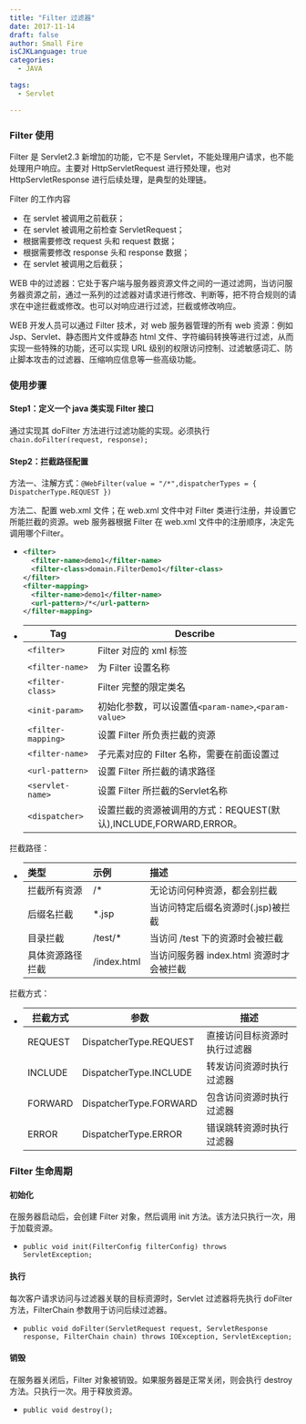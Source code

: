 ```yaml
---
title: "Filter 过滤器"
date: 2017-11-14
draft: false
author: Small Fire
isCJKLanguage: true
categories: 
  - JAVA

tags: 
  - Servlet

---
```


### Filter 使用

Filter 是 Servlet2.3 新增加的功能，它不是 Servlet，不能处理用户请求，也不能处理用户响应。主要对 HttpServletRequest 进行预处理，也对 HttpServletResponse 进行后续处理，是典型的处理链。

Filter 的工作内容

- 在 servlet 被调用之前截获；
- 在 servlet 被调用之前检查 ServletRequest；
- 根据需要修改 request 头和 request 数据； 
- 根据需要修改 response 头和 response 数据；
- 在 servlet 被调用之后截获；

WEB 中的过滤器：它处于客户端与服务器资源文件之间的一道过滤网，当访问服务器资源之前，通过一系列的过滤器对请求进行修改、判断等，把不符合规则的请求在中途拦截或修改。也可以对响应进行过滤，拦截或修改响应。

WEB 开发人员可以通过 Filter 技术，对 web 服务器管理的所有 web 资源：例如 Jsp、Servlet、静态图片文件或静态 html 文件、字符编码转换等进行过滤，从而实现一些特殊的功能，还可以实现 URL 级别的权限访问控制、过滤敏感词汇、防止脚本攻击的过滤器、压缩响应信息等一些高级功能。

### 使用步骤

#### Step1：定义一个 java 类实现 Filter 接口

通过实现其 doFilter 方法进行过滤功能的实现。必须执行 `chain.doFilter(request, response);` 

#### Step2：拦截路径配置

方法一、注解方式：`@WebFilter(value = "/*",dispatcherTypes = { DispatcherType.REQUEST })`

方法二、配置 web.xml 文件；在 web.xml 文件中对 Filter 类进行注册，并设置它所能拦截的资源。web 服务器根据 Filter 在 web.xml 文件中的注册顺序，决定先调用哪个Filter。

- ```xml
  <filter>
    <filter-name>demo1</filter-name>
    <filter-class>domain.FilterDemo1</filter-class>
  </filter>
  <filter-mapping>
    <filter-name>demo1</filter-name>
    <url-pattern>/*</url-pattern>
  </filter-mapping>
  ```

- | Tag                | Describe                                                     |
  | ------------------ | ------------------------------------------------------------ |
  | `<filter>`         | Filter 对应的 xml 标签                                       |
  | `<filter-name>`    | 为 Filter 设置名称                                           |
  | `<filter-class>`   | Filter 完整的限定类名                                        |
  | `<init-param>`     | 初始化参数，可以设置值`<param-name>`,`<param-value>`         |
  | `<filter-mapping>` | 设置 Filter 所负责拦截的资源                                 |
  | `<filter-name>`    | 子元素对应的 Filter 名称，需要在前面设置过                   |
  | `<url-pattern>`    | 设置 Filter 所拦截的请求路径                                 |
  | `<servlet-name>`   | 设置 Filter 所拦截的Servlet名称                              |
  | `<dispatcher>`     | 设置拦截的资源被调用的方式：REQUEST(默认),INCLUDE,FORWARD,ERROR。 |

拦截路径：

- | 类型             | 示例        | 描述                                     |
  | :--------------- | :---------- | :--------------------------------------- |
  | 拦截所有资源     | /*          | 无论访问何种资源，都会别拦截             |
  | 后缀名拦截       | *.jsp       | 当访问特定后缀名资源时(.jsp)被拦截       |
  | 目录拦截         | /test/*     | 当访问 /test 下的资源时会被拦截          |
  | 具体资源路径拦截 | /index.html | 当访问服务器 index.html 资源时才会被拦截 |

拦截方式：

- | 拦截方式 | 参数                   | 描述                         |
  | -------- | ---------------------- | ---------------------------- |
  | REQUEST  | DispatcherType.REQUEST | 直接访问目标资源时执行过滤器 |
  | INCLUDE  | DispatcherType.INCLUDE | 转发访问资源时执行过滤器     |
  | FORWARD  | DispatcherType.FORWARD | 包含访问资源时执行过滤器     |
  | ERROR    | DispatcherType.ERROR   | 错误跳转资源时执行过滤器     |

  

### Filter 生命周期

#### 初始化

在服务器启动后，会创建 Filter 对象，然后调用 init 方法。该方法只执行一次，用于加载资源。

- `public void init(FilterConfig filterConfig) throws ServletException;`

#### 执行

每次客户请求访问与过滤器关联的目标资源时，Servlet 过滤器将先执行 doFilter 方法，FilterChain 参数用于访问后续过滤器。

- `public void doFilter(ServletRequest request, ServletResponse response, FilterChain chain) throws IOException, ServletException;`

#### 销毁

在服务器关闭后，Filter 对象被销毁。如果服务器是正常关闭，则会执行 destroy 方法。只执行一次。用于释放资源。

- `public void destroy();`


